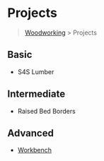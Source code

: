 # Projects

> [Woodworking](../README.md) > Projects

## Basic

- S4S Lumber

## Intermediate

- Raised Bed Borders

## Advanced

- [Workbench](./projects/workbench/README.md)
